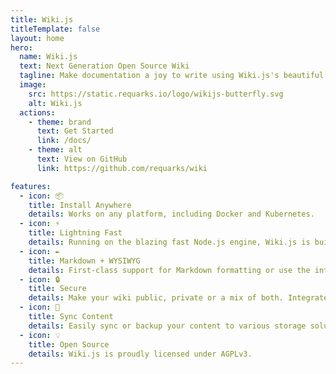 ```yaml
---
title: Wiki.js
titleTemplate: false
layout: home
hero:
  name: Wiki.js
  text: Next Generation Open Source Wiki
  tagline: Make documentation a joy to write using Wiki.js's beautiful and intuitive interface!
  image:
    src: https://static.requarks.io/logo/wikijs-butterfly.svg
    alt: Wiki.js
  actions:
    - theme: brand
      text: Get Started
      link: /docs/
    - theme: alt
      text: View on GitHub
      link: https://github.com/requarks/wiki

features:
  - icon: 📦
    title: Install Anywhere
    details: Works on any platform, including Docker and Kubernetes.
  - icon: ⚡️
    title: Lightning Fast
    details: Running on the blazing fast Node.js engine, Wiki.js is built with performance in mind.
  - icon: ✒
    title: Markdown + WYSIWYG
    details: First-class support for Markdown formatting or use the intuitive visual editor.
  - icon: 🔒
    title: Secure
    details: Make your wiki public, private or a mix of both. Integrates with your existing authentication providers.
  - icon: 💽
    title: Sync Content
    details: Easily sync or backup your content to various storage solutions like GitHub, AWS S3 and more.
  - icon: 💡
    title: Open Source
    details: Wiki.js is proudly licensed under AGPLv3.
---
```

